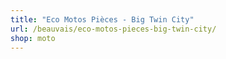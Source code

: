 ```yaml
---
title: "Eco Motos Pièces - Big Twin City"
url: /beauvais/eco-motos-pieces-big-twin-city/
shop: moto
---
```

